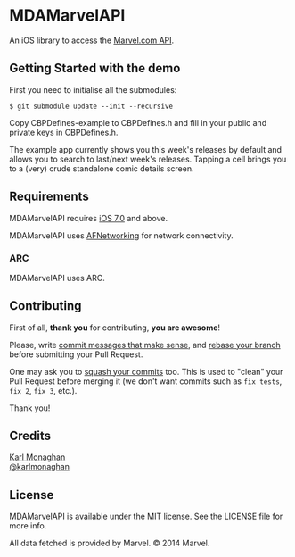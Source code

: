 MDAMarvelAPI
============

An iOS library to access the [Marvel.com API](https://developer.marvel.com).

## Getting Started with the demo
First you need to initialise all the submodules:
```
$ git submodule update --init --recursive
```

Copy CBPDefines-example to CBPDefines.h and fill in your public and private keys in CBPDefines.h.

The example app currently shows you this week's releases by default and allows you to search to last/next week's releases. Tapping a cell brings you to a (very) crude standalone comic details screen.

## Requirements

MDAMarvelAPI requires [iOS 7.0](https://developer.apple.com/library/ios/releasenotes/General/WhatsNewIniOS/Articles/iOS7.html) and above.

MDAMarvelAPI uses [AFNetworking](https://github.com/AFNetworking/AFNetworking) for network connectivity.
### ARC
MDAMarvelAPI uses ARC.

## Contributing
First of all, **thank you** for contributing, **you are awesome**!

Please, write [commit messages that make
sense](http://tbaggery.com/2008/04/19/a-note-about-git-commit-messages.html),
and [rebase your branch](http://git-scm.com/book/en/Git-Branching-Rebasing)
before submitting your Pull Request.

One may ask you to [squash your
commits](http://gitready.com/advanced/2009/02/10/squashing-commits-with-rebase.html)
too. This is used to "clean" your Pull Request before merging it (we don't want
commits such as `fix tests`, `fix 2`, `fix 3`, etc.).

Thank you!

## Credits

[Karl Monaghan](http://github.com/kmonaghan)  
[@karlmonaghan](https://twitter.com/karlmonaghan)

## License

MDAMarvelAPI is available under the MIT license. See the LICENSE file for more info.

All data fetched is provided by Marvel. © 2014 Marvel.
